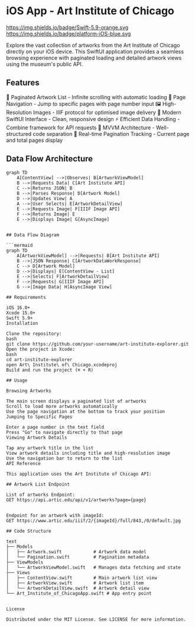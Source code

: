 # iOS App - Art Institute of Chicago
https://img.shields.io/badge/Swift-5.9-orange.svg
https://img.shields.io/badge/platform-iOS-blue.svg

Explore the vast collection of artworks from the Art Institute of Chicago directly on your iOS device. This SwiftUI application provides a seamless browsing experience with paginated loading and detailed artwork views using the museum's public API.

## Features

📜 Paginated Artwork List - Infinite scrolling with automatic loading
🔢 Page Navigation - Jump to specific pages with page number input
🖼️ High-Resolution Images - IIIF protocol for optimised image delivery
📱 Modern SwiftUI Interface - Clean, responsive design
⚡️ Efficient Data Handling - Combine framework for API requests
🧩 MVVM Architecture - Well-structured code separation
🔄 Real-time Pagination Tracking - Current page and total pages display

## Data Flow Architecture

```mermaid
graph TD
    A[ContentView] -->|Observes| B[ArtworkViewModel]
    B -->|Requests Data| C[Art Institute API]
    C -->|Returns JSON| B
    B -->|Parses Response| D[Artwork Model]
    D -->|Updates View| A
    A -->|User Selects| E[ArtworkDetailView]
    E -->|Requests Image| F[IIIF Image API]
    F -->|Returns Image| E
    E -->|Displays Image| G[AsyncImage]


## Data Flow Diagram

```mermaid
graph TD
    A[ArtworkViewModel] -->|Requests| B[Art Institute API]
    B -->|JSON Response| C[ArtworkDataWorkResponse]
    C --> D[Artwork Model]
    D -->|Displays| E[ContentView - List]
    E -->|Selects| F[ArtworkDetailView]
    F -->|Requests| G[IIIF Image API]
    G -->|Image Data| H[AsyncImage View]

## Requirements

iOS 16.0+
Xcode 15.0+
Swift 5.9+
Installation

Clone the repository:
bash
git clone https://github.com/your-username/art-institute-explorer.git
Open the project in Xcode:
bash
cd art-institute-explorer
open Art\ Institute\ of\ Chicago.xcodeproj
Build and run the project (⌘ + R)

## Usage

Browsing Artworks

The main screen displays a paginated list of artworks
Scroll to load more artworks automatically
Use the page navigation at the bottom to track your position
Jumping to Specific Pages

Enter a page number in the text field
Press "Go" to navigate directly to that page
Viewing Artwork Details

Tap any artwork title in the list
View artwork details including title and high-resolution image
Use the navigation bar to return to the list
API Reference

This application uses the Art Institute of Chicago API:

## Artwork List Endpoint

List of artworks Endpoint:
GET https://api.artic.edu/api/v1/artworks?page={page}
 

Endpoint for an artwork with imageId:
GET https://www.artic.edu/iiif/2/{imageId}/full/843,/0/default.jpg

## Code Structure

text
├── Models
│   ├── Artwork.swift            # Artwork data model
│   └── Pagination.swift         # Pagination metadata
├── ViewModels
│   └── ArtworkViewModel.swift   # Manages data fetching and state
├── Views
│   ├── ContentView.swift        # Main artwork list view
│   ├── ArtworkView.swift        # Artwork list item
│   └── ArtworkDetailView.swift  # Artwork detail view
└── Art_Institute_of_ChicagoApp.swift # App entry point


License

Distributed under the MIT License. See LICENSE for more information.